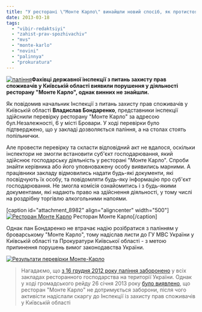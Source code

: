 ```yaml
---
title: "У ресторані \"Монте Карло\" винайшли новий спосіб, як протистояти борцям проти куріння"
date: 2013-03-18
tags: 
  - "vibir-redaktsiyi"
  - "zahist-prav-spozhivachiv"
  - "mvs"
  - "monte-karlo"
  - "novini"
  - "palinnya"
  - "prokuratura"
---
```


[![паління](https://mpz.brovary.org/wp-content/uploads/2013/03/336358628.jpg)](https://mpz.brovary.org/wp-content/uploads/2013/03/336358628.jpg)**Фахівці державної інспекції з питань захисту прав споживачів у Київській області виявили порушення у діяльності ресторану "Монте Карло", однак винних не знайшли.**

Як повідомив начальник Інспекції з питань захисту прав споживачів у Київській області **Владислав Бондаренко**, представники інспекції здійснили перевірку ресторану "Монте Карло" за адресою бул.Незалежності, 6 у місті Бровари. У ході перевірки було підтверджено, що у закладі дозволяється паління, а на столах стоять попільнички.

Але провести перевірку та скласти відповідний акт не вдалося, оскільки інспектори не змогли встановити суб'єкт господарювання, який здійснює господарську діяльність у ресторані "Монте Карло". Спроби знайти керівника або його уповноважену особу виявились марними. А працівники закладу відмовились надати будь-які документи, які посвідчують їх особу, та повідомляти будь-яку інформацію про суб'єкт господарювання. Не змогла комісія ознайомитись і з будь-якими документами, які надають право на здійснення діяльності, у тому числі на роздрібну торгівлю алкогольними напоями.

\[caption id="attachment\_8982" align="aligncenter" width="500"\][![Ресторан Монте Карло](https://mpz.brovary.org/wp-content/uploads/2012/10/carlo.jpg "Ресторан Монте Карло")](https://mpz.brovary.org/wp-content/uploads/2012/10/carlo.jpg) Ресторан Монте Карло\[/caption\]

Однак пан Бондаренко не втрачає надію розібратися з палінням у броварському "Монте Карло", тому надіслав листи до ГУ МВС України у Київській області та Прокуратури Київської області - з метою припинення порушень вимог законодавства України.

[![Результати перевірки Монте-Карло](https://mpz.brovary.org/wp-content/uploads/2013/03/mk.jpg "Результати перевірки Монте-Карло")](https://mpz.brovary.org/wp-content/uploads/2013/03/mk.jpg)

> Нагадаємо, що [з 16 грудня 2012 року паління заборонено](http://smokefreeukraine.org/leaflet.pdf) у всіх закладах ресторанного господарства на території України. Однак у ході громадського рейду 26 січня 2013 року [було виявлено](https://mpz.brovary.org/monte-karlo-paliti-dozvoleno-perevireno-osobisto/), що ресторан "Монте Карло" не дотримується заборони, після чого активісти надіслали скаргу до Інспекції із захисту прав споживачів у Київській області
